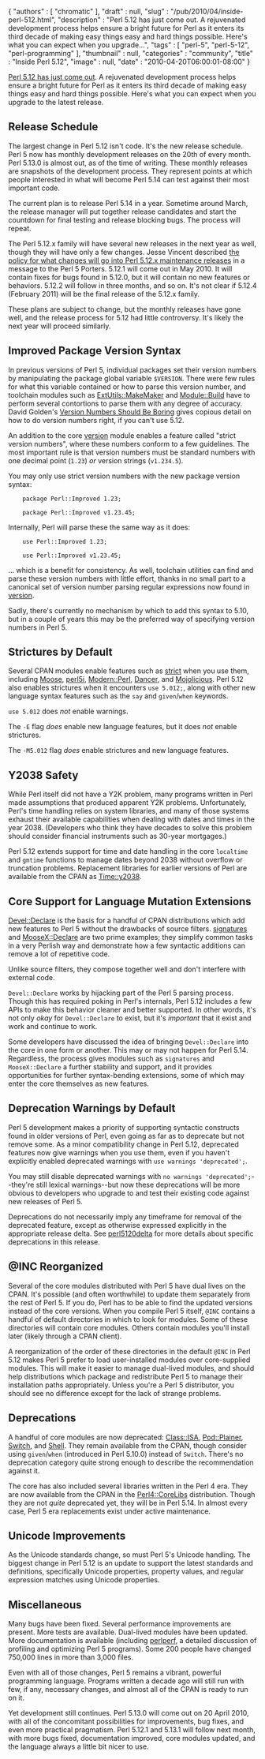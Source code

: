 {
   "authors" : [
      "chromatic"
   ],
   "draft" : null,
   "slug" : "/pub/2010/04/inside-perl-512.html",
   "description" : "Perl 5.12 has just come out. A rejuvenated development process helps ensure a bright future for Perl as it enters its third decade of making easy things easy and hard things possible. Here's what you can expect when you upgrade...",
   "tags" : [
      "perl-5",
      "perl-5-12",
      "perl-programming"
   ],
   "thumbnail" : null,
   "categories" : "community",
   "title" : "Inside Perl 5.12",
   "image" : null,
   "date" : "2010-04-20T06:00:01-08:00"
}



[Perl 5.12 has just come out](http://news.perlfoundation.org/2010/04/perl-512-released.html). A rejuvenated development process helps ensure a bright future for Perl as it enters its third decade of making easy things easy and hard things possible. Here's what you can expect when you upgrade to the latest release.

**Release Schedule**
--------------------

The largest change in Perl 5.12 isn't code. It's the new release schedule. Perl 5 now has monthly development releases on the 20th of every month. Perl 5.13.0 is almost out, as of the time of writing. These monthly releases are snapshots of the development process. They represent points at which people interested in what will become Perl 5.14 can test against their most important code.

The current plan is to release Perl 5.14 in a year. Sometime around March, the release manager will put together release candidates and start the countdown for final testing and release blocking bugs. The process will repeat.

The Perl 5.12.x family will have several new releases in the next year as well, though they will have only a few changes. Jesse Vincent described [the policy for what changes will go into Perl 5.12.x maintenance releases](http://www.nntp.perl.org/group/perl.perl5.porters/2010/04/msg158635.html) in a message to the Perl 5 Porters. 5.12.1 will come out in May 2010. It will contain fixes for bugs found in 5.12.0, but it will contain no new features or behaviors. 5.12.2 will follow in three months, and so on. It's not clear if 5.12.4 (February 2011) will be the final release of the 5.12.x family.

These plans are subject to change, but the monthly releases have gone well, and the release process for 5.12 had little controversy. It's likely the next year will proceed similarly.

**Improved Package Version Syntax**
-----------------------------------

In previous versions of Perl 5, individual packages set their version numbers by manipulating the package global variable `$VERSION`. There were few rules for what this variable contained or how to parse this version number, and toolchain modules such as [ExtUtils::MakeMaker](https://metacpan.org/pod/ExtUtils::MakeMaker) and [Module::Build](https://metacpan.org/pod/Module::Build) have to perform several contortions to parse them with any degree of accuracy. David Golden's [Version Numbers Should Be Boring](http://www.dagolden.com/index.php/369/version-numbers-should-be-boring/) gives copious detail on how to do version numbers right, if you can't use 5.12.

An addition to the core [version](https://metacpan.org/pod/version) module enables a feature called "strict version numbers", where these numbers conform to a few guidelines. The most important rule is that version numbers must be standard numbers with one decimal point (`1.23`) *or* version strings (`v1.234.5`).

You may only use strict version numbers with the new package version syntax:

        package Perl::Improved 1.23;

        package Perl::Improved v1.23.45;

Internally, Perl will parse these the same way as it does:

        use Perl::Improved 1.23;

        use Perl::Improved v1.23.45;

... which is a benefit for consistency. As well, toolchain utilities can find and parse these version numbers with little effort, thanks in no small part to a canonical set of version number parsing regular expressions now found in [version](https://metacpan.org/pod/version).

Sadly, there's currently no mechanism by which to add this syntax to 5.10, but in a couple of years this may be the preferred way of specifying version numbers in Perl 5.

**Strictures by Default**
-------------------------

Several CPAN modules enable features such as [strict](https://metacpan.org/pod/strict) when you use them, including [Moose](https://metacpan.org/pod/Moose), [perl5i](https://metacpan.org/pod/perl5i), [Modern::Perl](https://metacpan.org/pod/Modern::Perl), [Dancer](https://metacpan.org/pod/Dancer), and [Mojolicious](https://metacpan.org/pod/Mojolicious). Perl 5.12 also enables strictures when it encounters `use 5.012;`, along with other new language syntax features such as the `say` and `given`/`when` keywords.

`use 5.012` does *not* enable warnings.

The `-E` flag *does* enable new language features, but it does *not* enable strictures.

The `-M5.012` flag *does* enable strictures and new language features.

**Y2038 Safety**
----------------

While Perl itself did not have a Y2K problem, many programs written in Perl made assumptions that produced apparent Y2K problems. Unfortunately, Perl's time handling relies on system libraries, and many of those systems exhaust their available capabilities when dealing with dates and times in the year 2038. (Developers who think they have decades to solve this problem should consider financial instruments such as 30-year mortgages.)

Perl 5.12 extends support for time and date handling in the core `localtime` and `gmtime` functions to manage dates beyond 2038 without overflow or truncation problems. Replacement libraries for earlier versions of Perl are available from the CPAN as [Time::y2038](https://metacpan.org/pod/Time::y2038).

**Core Support for Language Mutation Extensions**
-------------------------------------------------

[Devel::Declare](https://metacpan.org/pod/Devel::Declare) is the basis for a handful of CPAN distributions which add new features to Perl 5 without the drawbacks of source filters. [signatures](https://metacpan.org/pod/signatures) and [MooseX::Declare](https://metacpan.org/pod/MooseX::Declare) are two prime examples; they simplify common tasks in a very Perlish way and demonstrate how a few syntactic additions can remove a lot of repetitive code.

Unlike source filters, they compose together well and don't interfere with external code.

`Devel::Declare` works by hijacking part of the Perl 5 parsing process. Though this has required poking in Perl's internals, Perl 5.12 includes a few APIs to make this behavior cleaner and better supported. In other words, it's not only *okay* for `Devel::Declare` to exist, but it's *important* that it exist and work and continue to work.

Some developers have discussed the idea of bringing `Devel::Declare` into the core in one form or another. This may or may not happen for Perl 5.14. Regardless, the process gives modules such as `signatures` and `MooseX::Declare` a further stability and support, and it provides opportunities for further syntax-bending extensions, some of which may enter the core themselves as new features.

**Deprecation Warnings by Default**
-----------------------------------

Perl 5 development makes a priority of supporting syntactic constructs found in older versions of Perl, even going as far as to deprecate but not remove some. As a minor compatibility change in Perl 5.12, deprecated features now give warnings when you use them, even if you haven't explicitly enabled deprecated warnings with `use warnings 'deprecated';`.

You may still disable deprecated warnings with `no warnings 'deprecated';`--they're still lexical warnings--but now these deprecations will be more obvious to developers who upgrade to and test their existing code against new releases of Perl 5.

Deprecations do not necessarily imply any timeframe for removal of the deprecated feature, except as otherwise expressed explicitly in the appropriate release delta. See [perl5120delta](https://perldoc.perl.org/perl5120delta.html) for more details about specific deprecations in this release.

**@INC Reorganized**
--------------------

Several of the core modules distributed with Perl 5 have dual lives on the CPAN. It's possible (and often worthwhile) to update them separately from the rest of Perl 5. If you do, Perl has to be able to find the updated versions instead of the core versions. When you compile Perl 5 itself, `@INC` contains a handful of default directories in which to look for modules. Some of these directories will contain core modules. Others contain modules you'll install later (likely through a CPAN client).

A reorganization of the order of these directories in the default `@INC` in Perl 5.12 makes Perl 5 prefer to load user-installed modules over core-supplied modules. This will make it easier to manage dual-lived modules, and should help distributions which package and redistribute Perl 5 to manage their installation paths appropriately. Unless you're a Perl 5 distributor, you should see no difference except for the lack of strange problems.

**Deprecations**
----------------

A handful of core modules are now deprecated: [Class::ISA](https://metacpan.org/pod/Class::ISA), [Pod::Plainer](https://metacpan.org/pod/Pod::Plainer), [Switch](https://metacpan.org/pod/Switch), and [Shell](https://metacpan.org/pod/Shell). They remain available from the CPAN, though consider using `given`/`when` (introduced in Perl 5.10.0) instead of `Switch`. There's no deprecation category quite strong enough to describe the recommendation against it.

The core has also included several libraries written in the Perl 4 era. They are now available from the CPAN in the [Perl4::CoreLibs](https://metacpan.org/pod/Perl4::CoreLibs) distribution. Though they are not *quite* deprecated yet, they will be in Perl 5.14. In almost every case, Perl 5 era replacements exist under active maintenance.

**Unicode Improvements**
------------------------

As the Unicode standards change, so must Perl 5's Unicode handling. The biggest change in Perl 5.12 is an update to support the latest standards and definitions, specifically Unicode properties, property values, and regular expression matches using Unicode properties.

**Miscellaneous**
-----------------

Many bugs have been fixed. Several performance improvements are present. More tests are available. Dual-lived modules have been updated. More documentation is available (including [perlperf](https://perldoc.perl.org/perlperf.html), a detailed discussion of profiling and optimizing Perl 5 programs). Some 200 people have changed 750,000 lines in more than 3,000 files.

Even with all of those changes, Perl 5 remains a vibrant, powerful programming language. Programs written a decade ago will still run with few, if any, necessary changes, and almost all of the CPAN is ready to run on it.

Yet development still continues. Perl 5.13.0 will come out on 20 April 2010, with all of the concomitant possibilities for improvements, bug fixes, and even more practical pragmatism. Perl 5.12.1 and 5.13.1 will follow next month, with more bugs fixed, documentation improved, core modules updated, and the language always a little bit nicer to use.
